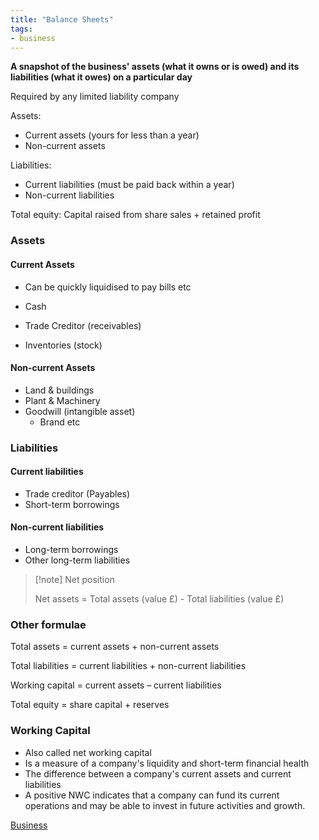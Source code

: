```yaml
---
title: "Balance Sheets"
tags:
- business
---
```


**A snapshot of the business' assets (what it owns or is owed) and its liabilities (what it owes) on a particular day**

Required by any limited liability company

Assets:
- Current assets (yours for less than a year)
- Non-current assets

Liabilities:
- Current liabilities (must be paid back within a year)
- Non-current liabilities

Total equity: Capital raised from share sales + retained profit


### Assets

#### Current Assets 

- Can be quickly liquidised to pay bills etc

- Cash
- Trade Creditor (receivables)
- Inventories (stock)

#### Non-current Assets

- Land & buildings
- Plant & Machinery
- Goodwill (intangible asset)
	- Brand etc

### Liabilities

#### Current liabilities

- Trade creditor (Payables)
- Short-term borrowings

#### Non-current liabilities

- Long-term borrowings
- Other long-term liabilities


> [!note] Net position
>
> Net assets = Total assets (value £) - Total liabilities (value £)


### Other formulae

Total assets = current assets + non-current assets

Total liabilities = current liabilities + non-current liabilities

Working capital = current assets – current liabilities

Total equity = share capital + reserves

### Working Capital

- Also called net working capital
- Is a measure of a company's liquidity and short-term financial health
- The difference between a company's current assets and current liabilities
- A positive NWC indicates that a company can fund its current operations and may be able to invest in future activities and growth.



[Business](/Business)